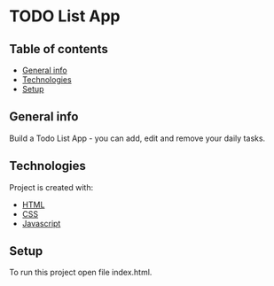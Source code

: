 # TODO List App

## Table of contents
* [General info](#general-info)
* [Technologies](#technologies)
* [Setup](#setup)

## General info
Build a Todo List App - you can add, edit and remove your daily tasks.
	
## Technologies
Project is created with:
* [HTML](#html)
* [CSS](#CSS)
* [Javascript](#Javascript)
	
## Setup
To run this project open file index.html.